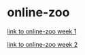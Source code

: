 # online-zoo

[link to online-zoo week 1](https://guliaisaeva.github.io/online-zoo/pages/main/index.html)

[link to online-zoo week 2](https://guliaisaeva.github.io/online-zoo/pages/donate/donate.html)
